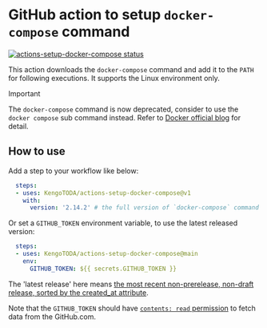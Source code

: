 # GitHub action to setup `docker-compose` command

<a href="https://github.com/KengoTODA/actions-setup-docker-compose/actions"><img alt="actions-setup-docker-compose status" src="https://github.com/KengoTODA/actions-setup-docker-compose/workflows/build-test/badge.svg"></a>

This action downloads the `docker-compose` command and add it to the `PATH` for following executions. It supports the Linux environment only.

> [!IMPORTANT]
> The `docker-compose` command is now deprecated, consider to use the `docker compose` sub command instead. Refer to [Docker official blog](https://www.docker.com/blog/announcing-compose-v2-general-availability/) for detail.

## How to use

Add a step to your workflow like below:

```yml
  steps:
  - uses: KengoTODA/actions-setup-docker-compose@v1
    with:
      version: '2.14.2' # the full version of `docker-compose` command
```

Or set a `GITHUB_TOKEN` environment variable, to use the latest released version:

```yml
  steps:
  - uses: KengoTODA/actions-setup-docker-compose@main
    env:
      GITHUB_TOKEN: ${{ secrets.GITHUB_TOKEN }}
```

The 'latest release' here means [the most recent non-prerelease, non-draft release, sorted by the created_at attribute](https://docs.github.com/en/rest/releases/releases#get-the-latest-release).

Note that the `GITHUB_TOKEN` should have [`contents: read` permission](https://docs.github.com/en/rest/overview/permissions-required-for-github-apps?apiVersion=2022-11-28#contents) to fetch data from the GitHub.com.
